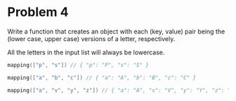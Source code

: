 # Problem 4

Write a function that creates an object with each (key, value) pair being the (lower case, upper case) versions 
of a letter, respectively.

All the letters in the input list will always be lowercase.

```go
mapping(["p", "s"]) // { "p": "P", "s": "S" }

mapping(["a", "b", "c"]) // { "a": "A", "b": "B", "c": "C" }

mapping(["a", "v", "y", "z"]) // { "a": "A", "v": "V", "y": "Y", "z": "Z" }
```
